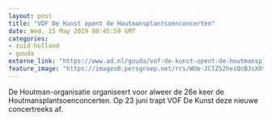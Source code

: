 ```yaml
---
layout: post
title: "VOF De Kunst opent de Houtmansplantsoenconcerten"
date: Wed, 15 May 2019 08:45:59 GMT
categories: 
- zuid-holland 
- gouda 
externe_link: "https://www.ad.nl/gouda/vof-de-kunst-opent-de-houtmansplantsoenconcerten~adfc6832/"
feature_image: "https://images0.persgroep.net/rcs/WUe-JClZ52heiQcBJsXXtR-fibk/diocontent/145840071/_fitwidth/400/?appId=21791a8992982cd8da851550a453bd7f&quality=0.7"
---
```


De Houtman-organisatie organiseert voor alweer de 26e keer de Houtmansplantsoenconcerten. Op 23 juni trapt VOF De Kunst deze nieuwe concertreeks af.
